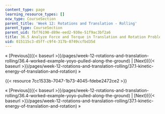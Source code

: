 ```yaml
---
content_type: page
learning_resource_types: []
ocw_type: CourseSection
parent_title: 'Week 12: Rotations and Translation - Rolling'
parent_type: CourseSection
parent_uid: fbf76190-d89e-eed2-930e-51f9ac3bf2a6
title: 36.5 Analyze Force and Torque in Translation and Rotation Problems
uid: 015115c3-d5ff-c9f4-317b-0749ccfbd35d
---
```


« [Previous]({{< baseurl >}}/pages/week-12-rotations-and-translation-rolling/36.4-worked-example-yoyo-pulled-along-the-ground) | [Next]({{< baseurl >}}/pages/week-12-rotations-and-translation-rolling/37.1-kinetic-energy-of-translation-and-rotation) »

{{< resource 7cc1533b-7047-1b73-4045-fdebe2472ce2 >}}

« [Previous]({{< baseurl >}}/pages/week-12-rotations-and-translation-rolling/36.4-worked-example-yoyo-pulled-along-the-ground) | [Next]({{< baseurl >}}/pages/week-12-rotations-and-translation-rolling/37.1-kinetic-energy-of-translation-and-rotation) »